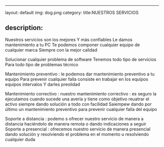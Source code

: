 ---
layout: default
img: dog.png
category: 
title:NUESTROS SERVICIOS

description: 
 --- 
 
 Nuestros servicios son los mejores Y más confiables Le damos mantenimiento a tu PC Te podemos componer cualquier equipo de cualquier marca Siempre con la mejor calidad

Solucionar cualquier problema de software Tenemos todo tipo de servicios Para todo tipo de problemas técnico

Mantenimiento preventivo : le podemos dar mantenimiento preventivo a tu equipo Para prevenir cualquier falla consiste en trabajar en los equipos equipos intervalos Y darles preolidad

Mantenimiento correctivo : nuestro mantenimiento correctivo : es seguro la ejecutamos cuando sucede una avería y tiene como objetivo reuatrar el activo siempre dando solución a todo con facilidad Saiempew dando por último un mantenimiento preventivo para prevenir cualquier falla del equipo

Soporte a distancia : podemo s ofrecer nuestro servicio de manera a distancia haciéndolo de manera remota o dando indicaciones a seguir Soporte a presencial : ofrecemos nuestro servicio de manera presencial dando solución y resolviendo el problema en el momento u resolviendo cualquier duda
